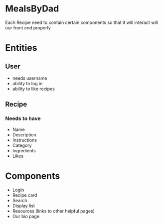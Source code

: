 # MealsByDad


Each Recipe need to contain certain components so that it will interact will our front end properly

# Entities
## User
- needs username 
- ability to log in
- ability to like recipes
## Recipe
### Needs to have
- Name
- Description
- Instructions
- Category
- Ingredients
- Likes

# Components

- Login
- Recipe card
- Search
- Display list
- Resources (links to other helpful pages)
- Our bio page